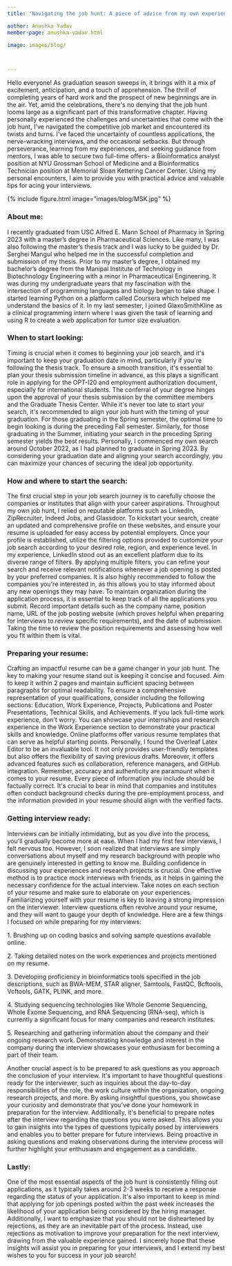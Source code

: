 ```yaml
---
title: "Navigating the job hunt: A piece of advice from my own experience"

author: Anushka Yadav
member-page: anushka-yadav.html

image: images/blog/



---
```

Hello everyone!
As graduation season sweeps in, it brings with it a mix of excitement, anticipation, and a touch of apprehension. The thrill of completing years of hard work and the prospect of new beginnings are in the air. Yet, amid the celebrations, there's no denying that the job hunt looms large as a significant part of this transformative chapter. Having personally experienced the challenges and uncertainties that come with the job hunt, I've navigated the competitive job market and encountered its twists and turns. I've faced the uncertainty of countless applications, the nerve-wracking interviews, and the occasional setbacks. But through perseverance, learning from my experiences, and seeking guidance from mentors, I was able to secure two full-time offers- a Bioinformatics analyst position at NYU Grossman School of Medicine and a Bioinformatics Technician position at Memorial Sloan Kettering Cancer Center. Using my personal encounters, I aim to provide you with practical advice and valuable tips for acing your interviews.

{% include figure.html image="images/blog/MSK.jpg" %}


### About me:

I recently graduated from USC Alfred E. Mann School of Pharmacy in Spring 2023 with a master’s degree in Pharmaceutical Sciences. Like many, I was also following the master’s thesis track and I was lucky to be guided by Dr. Serghei Mangul who helped me in the successful completion and submission of my thesis. Prior to my master’s degree, I obtained my bachelor’s degree from the Manipal Institute of Technology in Biotechnology Engineering with a minor in Pharmaceutical Engineering. It was during my undergraduate years that my fascination with the intersection of programming languages and biology began to take shape. I started learning Python on a platform called Coursera which helped me understand the basics of it. In my last semester, I joined GlaxoSmithKline as a clinical programming intern where I was given the task of learning and using R to create a web application for tumor size evaluation. 
### When to start looking:

Timing is crucial when it comes to beginning your job search, and it's important to keep your graduation date in mind, particularly if you're following the thesis track. To ensure a smooth transition, it's essential to plan your thesis submission timeline in advance, as this plays a significant role in applying for the OPT-I20 and employment authorization document, especially for international students. The conferral of your degree hinges upon the approval of your thesis submission by the committee members and the Graduate Thesis Center.
While it's never too late to start your search, it's recommended to align your job hunt with the timing of your graduation. For those graduating in the Spring semester, the optimal time to begin looking is during the preceding Fall semester. Similarly, for those graduating in the Summer, initiating your search in the preceding Spring semester yields the best results. Personally, I commenced my own search around October 2022, as I had planned to graduate in Spring 2023. By considering your graduation date and aligning your search accordingly, you can maximize your chances of securing the ideal job opportunity.

### How and where to start the search:

The first crucial step in your job search journey is to carefully choose the companies or institutes that align with your career aspirations. Throughout my own job hunt, I relied on reputable platforms such as LinkedIn, ZipRecruiter, Indeed Jobs, and Glassdoor. To kickstart your search, create an updated and comprehensive profile on these websites, and ensure your resume is uploaded for easy access by potential employers.
Once your profile is established, utilize the filtering options provided to customize your job search according to your desired role, region, and experience level. In my experience, LinkedIn stood out as an excellent platform due to its diverse range of filters. By applying multiple filters, you can refine your search and receive relevant notifications whenever a job opening is posted by your preferred companies. It is also highly recommended to follow the companies you're interested in, as this allows you to stay informed about any new openings they may have.
To maintain organization during the application process, it is essential to keep track of all the applications you submit. Record important details such as the company name, position name, URL of the job posting website (which proves helpful when preparing for interviews to review specific requirements), and the date of submission. Taking the time to review the position requirements and assessing how well you fit within them is vital.

### Preparing your resume:

Crafting an impactful resume can be a game changer in your job hunt. The key to making your resume stand out is keeping it concise and focused. Aim to keep it within 2 pages and maintain sufficient spacing between paragraphs for optimal readability. To ensure a comprehensive representation of your qualifications, consider including the following sections: Education, Work Experience, Projects, Publications and Poster Presentations, Technical Skills, and Achievements.
If you lack full-time work experience, don't worry. You can showcase your internships and research experience in the Work Experience section to demonstrate your practical skills and knowledge. Online platforms offer various resume templates that can serve as helpful starting points. Personally, I found the Overleaf Latex Editor to be an invaluable tool. It not only provides user-friendly templates but also offers the flexibility of saving previous drafts. Moreover, it offers advanced features such as collaboration, reference managers, and GitHub integration.
Remember, accuracy and authenticity are paramount when it comes to your resume. Every piece of information you include should be factually correct. It's crucial to bear in mind that companies and institutes often conduct background checks during the pre-employment process, and the information provided in your resume should align with the verified facts.


### Getting interview ready:

Interviews can be initially intimidating, but as you dive into the process, you'll gradually become more at ease. When I had my first few interviews, I felt nervous too. However, I soon realized that interviews are simply conversations about myself and my research background with people who are genuinely interested in getting to know me. Building confidence in discussing your experiences and research projects is crucial. One effective method is to practice mock interviews with friends, as it helps in gaining the necessary confidence for the actual interview. Take notes on each section of your resume and make sure to elaborate on your experiences. Familiarizing yourself with your resume is key to leaving a strong impression on the interviewer. Interview questions often revolve around your resume, and they will want to gauge your depth of knowledge.
Here are a few things I focused on while preparing for my interviews:
<p>1. Brushing up on coding basics and solving sample questions available online.</p>
<p>2. Taking detailed notes on the work experiences and projects mentioned on my resume.</p>
<p>3. Developing proficiency in bioinformatics tools specified in the job descriptions, such as BWA-MEM, STAR aligner, Samtools, FastQC, Bcftools, Vcftools, GATK, PLINK, and more.</p>
<p>4. Studying sequencing technologies like Whole Genome Sequencing, Whole Exome Sequencing, and RNA Sequencing (RNA-seq), which is currently a significant focus for many companies and research institutes.</p>
<p>5. Researching and gathering information about the company and their ongoing research work. Demonstrating knowledge and interest in the company during the interview showcases your enthusiasm for becoming a part of their team.</p>
Another crucial aspect is to be prepared to ask questions as you approach the conclusion of your interview. It's important to have thoughtful questions ready for the interviewer, such as inquiries about the day-to-day responsibilities of the role, the work culture within the organization, ongoing research projects, and more. By asking insightful questions, you showcase your curiosity and demonstrate that you've done your homework in preparation for the interview. Additionally, it's beneficial to prepare notes after the interview regarding the questions you were asked. This allows you to gain insights into the types of questions typically posed by interviewers and enables you to better prepare for future interviews. Being proactive in asking questions and making observations during the interview process will further highlight your enthusiasm and engagement as a candidate.

### Lastly:

One of the most essential aspects of the job hunt is consistently filling out applications, as it typically takes around 2-3 weeks to receive a response regarding the status of your application. It's also important to keep in mind that applying for job openings posted within the past week increases the likelihood of your application being considered by the hiring manager. Additionally, I want to emphasize that you should not be disheartened by rejections, as they are an inevitable part of the process. Instead, use rejections as motivation to improve your preparation for the next interview, drawing from the valuable experience gained.
I sincerely hope that these insights will assist you in preparing for your interviews, and I extend my best wishes to you for success in your job search!

